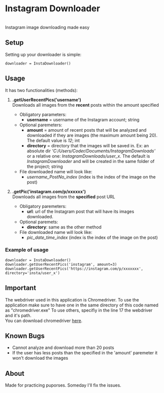 # Instagram Downloader  
\
Instagram image downloading made easy

## Setup
Setting up your downloader is simple:
```
downloader = InstaDownloader()
```

## Usage

It has two functionalities (methods):

1. **.getUserRecentPics('username')**\
   Downloads all images from the **recent** posts within the amount specified
   * Obligatory parameters:
     - **username** = username of the Instagram account; string
   * Optional paremeters:
     - **amount** = amount of recent posts that will be analyzed and downloaded if they are images (the maximum amount being 20). The default value is _12_; int
     - **directory** = directory that the images will be saved in. Ex: an absolute dir _'C:/Users/Coder/Documents/InstagramDownloads'_ or a relative one: *InstagramDownloads/user_x*. The default is _InstagramDownloader_ and will be created in the same folder of the project; string
   * File downloaded name will look like:
     - *username_PostNo_index* (index is the index of the image on the post)

2. **.getPic('instagram.com/p/xxxxxx')**\
   Downloads all images from the **specified** post URL
   * Obligatory paremeters:
     - **url**: url of the Instagram post that will have its images downloaded.
   * Optional paremets:
   	 - **directory**: same as the other method
   * File downloaded name will look like:
     - *pic_date_time_index* (index is the index of the image on the post)

### Example of usage
```
downloader = InstaDownloader()
downloader.getUserRecentPics('instagram', amount=3)
downloader.getUserRecentPics('https://instagram.com/p/xxxxxxx', directory='insta/user_x')
```

## Important
The webdriver used in this application is Chromedriver.
To use the application make sure to have one in the same directory of this code named as "chromedriver.exe"
To use others, specifiy in the line 17 the webdriver and it's path.  
You can download chromedriver [here](https://sites.google.com/a/chromium.org/chromedriver/downloads).

## Known Bugs
- Cannot analyze and download more than 20 posts
- If the user has less posts than the specified in the 'amount' paremeter it won't download the images

## About
Made for practicing puporses. Someday I'll fix the issues.